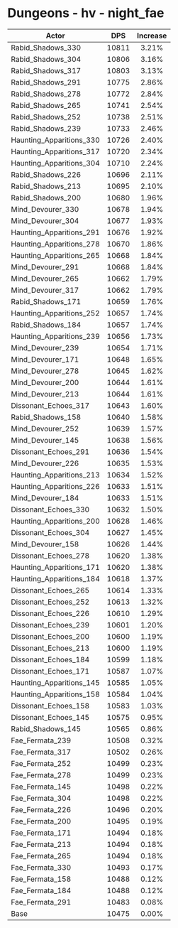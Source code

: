 # Dungeons - hv - night_fae
| Actor | DPS | Increase |
|---|:---:|:---:|
|Rabid_Shadows_330|10811|3.21%|
|Rabid_Shadows_304|10806|3.16%|
|Rabid_Shadows_317|10803|3.13%|
|Rabid_Shadows_291|10775|2.86%|
|Rabid_Shadows_278|10772|2.84%|
|Rabid_Shadows_265|10741|2.54%|
|Rabid_Shadows_252|10738|2.51%|
|Rabid_Shadows_239|10733|2.46%|
|Haunting_Apparitions_330|10726|2.40%|
|Haunting_Apparitions_317|10720|2.34%|
|Haunting_Apparitions_304|10710|2.24%|
|Rabid_Shadows_226|10696|2.11%|
|Rabid_Shadows_213|10695|2.10%|
|Rabid_Shadows_200|10680|1.96%|
|Mind_Devourer_330|10678|1.94%|
|Mind_Devourer_304|10677|1.93%|
|Haunting_Apparitions_291|10676|1.92%|
|Haunting_Apparitions_278|10670|1.86%|
|Haunting_Apparitions_265|10668|1.84%|
|Mind_Devourer_291|10668|1.84%|
|Mind_Devourer_265|10662|1.79%|
|Mind_Devourer_317|10662|1.79%|
|Rabid_Shadows_171|10659|1.76%|
|Haunting_Apparitions_252|10657|1.74%|
|Rabid_Shadows_184|10657|1.74%|
|Haunting_Apparitions_239|10656|1.73%|
|Mind_Devourer_239|10654|1.71%|
|Mind_Devourer_171|10648|1.65%|
|Mind_Devourer_278|10645|1.62%|
|Mind_Devourer_200|10644|1.61%|
|Mind_Devourer_213|10644|1.61%|
|Dissonant_Echoes_317|10643|1.60%|
|Rabid_Shadows_158|10640|1.58%|
|Mind_Devourer_252|10639|1.57%|
|Mind_Devourer_145|10638|1.56%|
|Dissonant_Echoes_291|10636|1.54%|
|Mind_Devourer_226|10635|1.53%|
|Haunting_Apparitions_213|10634|1.52%|
|Haunting_Apparitions_226|10633|1.51%|
|Mind_Devourer_184|10633|1.51%|
|Dissonant_Echoes_330|10632|1.50%|
|Haunting_Apparitions_200|10628|1.46%|
|Dissonant_Echoes_304|10627|1.45%|
|Mind_Devourer_158|10626|1.44%|
|Dissonant_Echoes_278|10620|1.38%|
|Haunting_Apparitions_171|10620|1.38%|
|Haunting_Apparitions_184|10618|1.37%|
|Dissonant_Echoes_265|10614|1.33%|
|Dissonant_Echoes_252|10613|1.32%|
|Dissonant_Echoes_226|10610|1.29%|
|Dissonant_Echoes_239|10601|1.20%|
|Dissonant_Echoes_200|10600|1.19%|
|Dissonant_Echoes_213|10600|1.19%|
|Dissonant_Echoes_184|10599|1.18%|
|Dissonant_Echoes_171|10587|1.07%|
|Haunting_Apparitions_145|10585|1.05%|
|Haunting_Apparitions_158|10584|1.04%|
|Dissonant_Echoes_158|10583|1.03%|
|Dissonant_Echoes_145|10575|0.95%|
|Rabid_Shadows_145|10565|0.86%|
|Fae_Fermata_239|10508|0.32%|
|Fae_Fermata_317|10502|0.26%|
|Fae_Fermata_252|10499|0.23%|
|Fae_Fermata_278|10499|0.23%|
|Fae_Fermata_145|10498|0.22%|
|Fae_Fermata_304|10498|0.22%|
|Fae_Fermata_226|10496|0.20%|
|Fae_Fermata_200|10495|0.19%|
|Fae_Fermata_171|10494|0.18%|
|Fae_Fermata_213|10494|0.18%|
|Fae_Fermata_265|10494|0.18%|
|Fae_Fermata_330|10493|0.17%|
|Fae_Fermata_158|10488|0.12%|
|Fae_Fermata_184|10488|0.12%|
|Fae_Fermata_291|10483|0.08%|
|Base|10475|0.00%|
